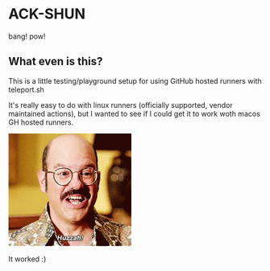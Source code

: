 # ACK-SHUN

bang! pow!

## What even is this?

This is a little testing/playground setup for using GitHub hosted runners with teleport.sh  

It's really easy to do with linux runners (officially supported, vendor maintained actions), but I wanted to see if I could get it to work woth macos GH hosted runners.

![](https://github.com/be-encouraged/ack-shun/blob/main/huzzah.gif)

It worked :)

